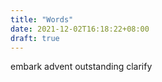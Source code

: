 ```yaml
---
title: "Words"
date: 2021-12-02T16:18:22+08:00
draft: true
---
```


embark
advent
outstanding 
clarify